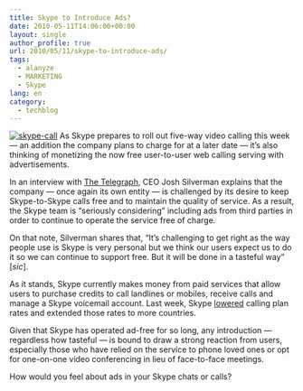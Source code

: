 ```yaml
---
title: Skype to Introduce Ads?
date: 2010-05-11T14:06:00+00:00
layout: single
author_profile: true
url: 2010/05/11/skype-to-introduce-ads/
tags:
  - alanyze
  - MARKETING
  - Skype
lang: en
category: 
  - techblog
---
```

[![skype-call](http://lh5.ggpht.com/_vaUVXcmC3OI/S-ldYoTViEI/AAAAAAAACHo/MjXzMLpjaSg/skype-call_thumb%5B1%5D.jpg?imgmax=800 "skype-call")](http://lh3.ggpht.com/_vaUVXcmC3OI/S-ldWLpVV7I/AAAAAAAACHk/jyjArqfOM0s/s1600-h/skype-call%5B3%5D.jpg) As Skype prepares to roll out five-way video calling this week — an addition the company plans to charge for at a later date — it’s also thinking of monetizing the now free user-to-user web calling serving with advertisements. 

In an interview with [The Telegraph](http://www.telegraph.co.uk/technology/news/7706171/Skype-to-offer-adverts-to-keep-service-free.html), CEO Josh Silverman explains that the company — once again its own entity — is challenged by its desire to keep Skype-to-Skype calls free and to maintain the quality of service. As a result, the Skype team is “seriously considering” including ads from third parties in order to continue to operate the service free of charge. 

On that note, Silverman shares that, “It’s challenging to get right as the way people use is Skype is very personal but we think our users expect us to do it so we can continue to support free. But it will be done in a tasteful way” [_sic_]. 

As it stands, Skype currently makes money from paid services that allow users to purchase credits to call landlines or mobiles, receive calls and manage a Skype voicemail account. Last week, Skype [lowered](http://about.skype.com/press/2010/05/call_your_friends_and_family_a.html) calling plan rates and extended those rates to more countries. 

Given that Skype has operated ad-free for so long, any introduction — regardless how tasteful — is bound to draw a strong reaction from users, especially those who have relied on the service to phone loved ones or opt for one-on-one video conferencing in lieu of face-to-face meetings. 

How would you feel about ads in your Skype chats or calls?